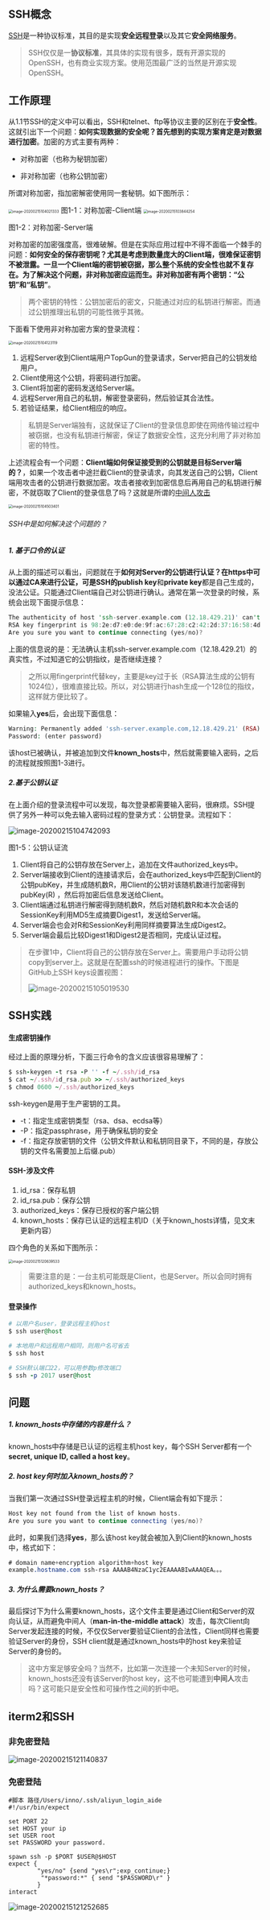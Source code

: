 ## SSH概念

[SSH](http://www.ietf.org/rfc/rfc4251.txt)是一种协议标准，其目的是实现**安全远程登录**以及其它**安全网络服务**。

> SSH仅仅是一**协议标准**，其具体的实现有很多，既有开源实现的OpenSSH，也有商业实现方案。使用范围最广泛的当然是开源实现OpenSSH。

## 工作原理

从1.1节SSH的定义中可以看出，SSH和telnet、ftp等协议主要的区别在于**安全性**。这就引出下一个问题：**如何实现数据的安全呢？**首先想到的实现方案肯定是对数据进行**加密**。加密的方式主要有两种：

- 对称加密（也称为秘钥加密）

- 非对称加密（也称公钥加密）

所谓对称加密，指加密解密使用同一套秘钥。如下图所示：

<img src="http://image.innoweb.cn/2020-02-15-024905.png" alt="image-20200215104021333" style="zoom:50%;" />
图1-1：对称加密-Client端

<img src="http://image.innoweb.cn/2020-02-15-024903.png" alt="image-20200215103844254" style="zoom:50%;" />

图1-2：对称加密-Server端

对称加密的加密强度高，很难破解。但是在实际应用过程中不得不面临一个棘手的问题：**如何安全的保存密钥呢？**尤其是考虑到数量庞大的Client端，很难保证密钥不被泄露。一旦一个Client端的密钥被窃据，那么整个系统的安全性也就不复存在。为了解决这个问题，**非对称加密**应运而生。非对称加密有两个密钥：**“公钥”**和**“私钥”**。

> 两个密钥的特性：公钥加密后的密文，只能通过对应的私钥进行解密。而通过公钥推理出私钥的可能性微乎其微。

下面看下使用非对称加密方案的登录流程：

<img src="http://image.innoweb.cn/2020-02-15-024856.png" alt="image-20200215104123119" style="zoom:50%;" />

1. 远程Server收到Client端用户TopGun的登录请求，Server把自己的公钥发给用户。
2. Client使用这个公钥，将密码进行加密。
3. Client将加密的密码发送给Server端。
4. 远程Server用自己的私钥，解密登录密码，然后验证其合法性。
5. 若验证结果，给Client相应的响应。

> 私钥是Server端独有，这就保证了Client的登录信息即使在网络传输过程中被窃据，也没有私钥进行解密，保证了数据安全性，这充分利用了非对称加密的特性。

上述流程会有一个问题：**Client端如何保证接受到的公钥就是目标Server端的？**，如果一个攻击者中途拦截Client的登录请求，向其发送自己的公钥，Client端用攻击者的公钥进行数据加密。攻击者接收到加密信息后再用自己的私钥进行解密，不就窃取了Client的登录信息了吗？这就是所谓的[中间人攻击](https://en.wikipedia.org/wiki/Man-in-the-middle_attack)

<img src="http://image.innoweb.cn/2020-02-15-024852.png" alt="image-20200215104503401" style="zoom:50%;" />

###### SSH中是如何解决这个问题的？

##### 1. 基于口令的认证

从上面的描述可以看出，问题就在于**如何对Server的公钥进行认证？**在https中可以通过CA来进行公证，可是SSH的**publish key**和**private key**都是自己生成的，没法公证。只能通过Client端自己对公钥进行确认。通常在第一次登录的时候，系统会出现下面提示信息：

```rust
The authenticity of host 'ssh-server.example.com (12.18.429.21)' can't be established.
RSA key fingerprint is 98:2e:d7:e0:de:9f:ac:67:28:c2:42:2d:37:16:58:4d.
Are you sure you want to continue connecting (yes/no)? 
```

上面的信息说的是：无法确认主机ssh-server.example.com（12.18.429.21）的真实性，不过知道它的公钥指纹，是否继续连接？

> 之所以用fingerprint代替key，主要是key过于长（RSA算法生成的公钥有1024位），很难直接比较。所以，对公钥进行hash生成一个128位的指纹，这样就方便比较了。

如果输入**yes**后，会出现下面信息：

```php
Warning: Permanently added 'ssh-server.example.com,12.18.429.21' (RSA) to the list of known hosts. 
Password: (enter password) 
```

该host已被确认，并被追加到文件**known_hosts**中，然后就需要输入密码，之后的流程就按照图1-3进行。

##### 2.基于公钥认证

在上面介绍的登录流程中可以发现，每次登录都需要输入密码，很麻烦。SSH提供了另外一种可以免去输入密码过程的登录方式：公钥登录。流程如下：

![image-20200215104742093](http://image.innoweb.cn/2020-02-15-024846.png)

图1-5：公钥认证流

1. Client将自己的公钥存放在Server上，追加在文件authorized_keys中。
2. Server端接收到Client的连接请求后，会在authorized_keys中匹配到Client的公钥pubKey，并生成随机数R，用Client的公钥对该随机数进行加密得到pubKey(R)
    ，然后将加密后信息发送给Client。
3. Client端通过私钥进行解密得到随机数R，然后对随机数R和本次会话的SessionKey利用MD5生成摘要Digest1，发送给Server端。
4. Server端会也会对R和SessionKey利用同样摘要算法生成Digest2。
5. Server端会最后比较Digest1和Digest2是否相同，完成认证过程。

> 在步骤1中，Client将自己的公钥存放在Server上。需要用户手动将公钥copy到server上。这就是在配置ssh的时候进程进行的操作。下图是GitHub上SSH keys设置视图：
>
> ![image-20200215105019530](http://image.innoweb.cn/2020-02-15-025023.png)

## SSH实践

#### 生成密钥操作

经过上面的原理分析，下面三行命令的含义应该很容易理解了：

```ruby
$ ssh-keygen -t rsa -P '' -f ~/.ssh/id_rsa
$ cat ~/.ssh/id_rsa.pub >> ~/.ssh/authorized_keys
$ chmod 0600 ~/.ssh/authorized_keys
```

ssh-keygen是用于生产密钥的工具。

- -t：指定生成密钥类型（rsa、dsa、ecdsa等）
- -P：指定passphrase，用于确保私钥的安全
- -f：指定存放密钥的文件（公钥文件默认和私钥同目录下，不同的是，存放公钥的文件名需要加上后缀.pub）

#### SSH-涉及文件

1. id_rsa：保存私钥
2. id_rsa.pub：保存公钥
3. authorized_keys：保存已授权的客户端公钥
4. known_hosts：保存已认证的远程主机ID（关于known_hosts详情，见文末更新内容）

四个角色的关系如下图所示：

<img src="http://image.innoweb.cn/2020-02-15-040641.png" alt="image-20200215120639533" style="zoom:50%;" />

> 需要注意的是：一台主机可能既是Client，也是Server。所以会同时拥有authorized_keys和known_hosts。

#### 登录操作

```ruby
# 以用户名user，登录远程主机host
$ ssh user@host

# 本地用户和远程用户相同，则用户名可省去
$ ssh host

# SSH默认端口22，可以用参数p修改端口
$ ssh -p 2017 user@host
```

## 问题

##### 1. known_hosts中存储的内容是什么？

known_hosts中存储是已认证的远程主机host key，每个SSH Server都有一个**secret, unique ID, called a host key**。

##### 2. host key何时加入known_hosts的？

当我们第一次通过SSH登录远程主机的时候，Client端会有如下提示：

```csharp
Host key not found from the list of known hosts.
Are you sure you want to continue connecting (yes/no)?
```

此时，如果我们选择**yes**，那么该host key就会被加入到Client的known_hosts中，格式如下：

```css
# domain name+encryption algorithm+host key
example.hostname.com ssh-rsa AAAAB4NzaC1yc2EAAAABIwAAAQEA。。。
```

##### 3. 为什么需要known_hosts？

最后探讨下为什么需要known_hosts，这个文件主要是通过Client和Server的双向认证，从而避免中间人（**man-in-the-middle attack**）攻击，每次Client向Server发起连接的时候，不仅仅Server要验证Client的合法性，Client同样也需要验证Server的身份，SSH client就是通过known_hosts中的host key来验证Server的身份的。

> 这中方案足够安全吗？当然不，比如第一次连接一个未知Server的时候，known_hosts还没有该Server的host key，这不也可能遭到**中间人**攻击吗？这可能只是安全性和可操作性之间的折中吧。

## iterm2和SSH

### 非免密登陆

![image-20200215121140837](http://image.innoweb.cn/2020-02-15-041143.png)

### 免密登陆

```shell
#脚本 路径/Users/inno/.ssh/aliyun_login_aide
#!/usr/bin/expect

set PORT 22
set HOST your ip
set USER root
set PASSWORD your password.

spawn ssh -p $PORT $USER@$HOST
expect {
        "yes/no" {send "yes\r";exp_continue;}
         "*password:*" { send "$PASSWORD\r" }
        }
interact
```

![image-20200215121252685](http://image.innoweb.cn/2020-02-15-041254.png)